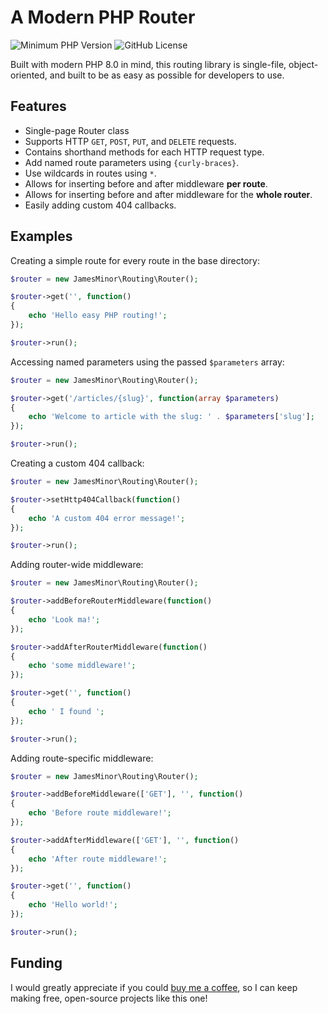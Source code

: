# A Modern PHP Router

![[Minimum PHP Version](https://www.php.net)](https://img.shields.io/badge/PHP->%3D8.0-9cf)
![GitHub License](https://img.shields.io/github/license/james-minor/php-router)

Built with modern PHP 8.0 in mind, this routing library is single-file, 
object-oriented, and built to be as easy as possible for developers to use.

## Features

- Single-page Router class
- Supports HTTP `GET`, `POST`, `PUT`, and `DELETE` requests.
- Contains shorthand methods for each HTTP request type.
- Add named route parameters using `{curly-braces}`.
- Use wildcards in routes using `*`.
- Allows for inserting before and after middleware **per route**.
- Allows for inserting before and after middleware for the **whole router**.
- Easily adding custom 404 callbacks.

## Examples

Creating a simple route for every route in the base directory:
```php
$router = new JamesMinor\Routing\Router();

$router->get('', function()
{
    echo 'Hello easy PHP routing!';
});

$router->run();
```

Accessing named parameters using the passed `$parameters` array:
```php
$router = new JamesMinor\Routing\Router();

$router->get('/articles/{slug}', function(array $parameters)
{
    echo 'Welcome to article with the slug: ' . $parameters['slug'];
});

$router->run();
```

Creating a custom 404 callback:
```php
$router = new JamesMinor\Routing\Router();

$router->setHttp404Callback(function()
{
    echo 'A custom 404 error message!';
});

$router->run();
```

Adding router-wide middleware:
```php
$router = new JamesMinor\Routing\Router();

$router->addBeforeRouterMiddleware(function()
{
    echo 'Look ma!';
});

$router->addAfterRouterMiddleware(function()
{
    echo 'some middleware!';
});

$router->get('', function()
{
    echo ' I found ';
});

$router->run();
```

Adding route-specific middleware:
```php
$router = new JamesMinor\Routing\Router();

$router->addBeforeMiddleware(['GET'], '', function()
{
    echo 'Before route middleware!';
});

$router->addAfterMiddleware(['GET'], '', function()
{
    echo 'After route middleware!';
});

$router->get('', function()
{
    echo 'Hello world!';
});

$router->run();
```

## Funding

I would greatly appreciate if you could [buy me a coffee](https://www.buymeacoffee.com/jamesminor), 
so I can keep making free, open-source projects like this one!
